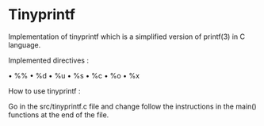 # Tinyprintf

Implementation of tinyprintf which is a simplified version of printf(3) in C language.

Implemented directives :

• %% • %d • %u • %s • %c • %o • %x

How to use tinyprintf :

Go in the src/tinyprintf.c file and change follow the instructions in the main() functions at the end of the file.
